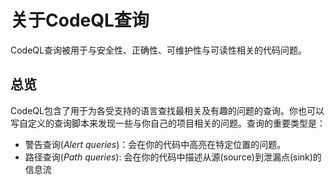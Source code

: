 # 关于CodeQL查询
CodeQL查询被用于与安全性、正确性、可维护性与可读性相关的代码问题。  
## 总览
CodeQL包含了用于为各受支持的语言查找最相关及有趣的问题的查询。你也可以写自定义的查询脚本来发现一些与你自己的项目相关的问题。查询的重要类型是：  
+ 警告查询(*Alert queries*)：会在你的代码中高亮在特定位置的问题。
+ 路径查询(*Path queries*): 会在你的代码中描述从源(source)到泄漏点(sink)的信息流

